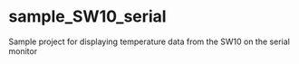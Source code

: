 # sample_SW10_serial
Sample project for displaying temperature data from the SW10 on the serial monitor
